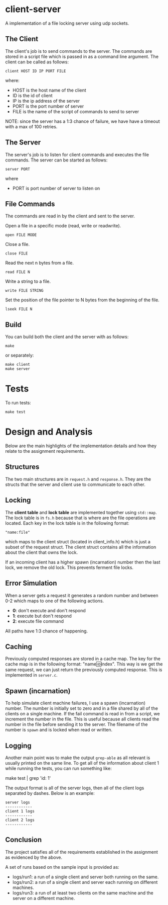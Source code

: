 # client-server

A implementation of a file locking server using udp sockets.


## The Client

The client's job is to send commands to the server. The commands are stored in
a script file which is passed in as a command line argument. The client can be
called as follows:

    client HOST ID IP PORT FILE

where:

- HOST is the host name of the client
- ID is the id of client
- IP is the ip address of the server
- PORT is the port number of server
- FILE is the name of the script of commands to send to server

NOTE: since the server has a 1:3 chance of failure, we have have a timeout with
a max of 100 retries.

## The Server

The server's job is to listen for client commands and executes the file
commands. The server can be started as follows:

    server PORT

where

- PORT is port number of server to listen on

## File Commands

The commands are read in by the client and sent to the server.

Open a file in a specific mode (read, write or readwrite).

    open FILE MODE

Close a file.

    close FILE

Read the next n bytes from a file.

    read FILE N

Write a string to a file.

    write FILE STRING

Set the position of the file pointer to N bytes from the beginning of the file.

    lseek FILE N


## Build

You can build both the client and the server with as follows:

    make 

or separately:

    make client
    make server


# Tests

To run tests:

    make test

# Design and Analysis

Below are the main highlights of the implementation details and how they relate
to the assignment requirements.

## Structures

The two main structures are in `request.h` and `response.h`. They are the
structs that the server and client use to communicate to each other.

## Locking

The __client table__ and __lock table__ are implemented together using
`std::map`. The lock table is in `fs.h` because that is where are the file
operations are located. Each key in the lock table is in the following format:

    "name:file"

which maps to the client struct (located in client\_info.h) which is just a
subset of the request struct. The client struct contains all the information
about the client that owns the lock.

If an incoming client has a higher spawn (incarnation) number then the last
lock, we remove the old lock. This prevents ferment file locks.

## Error Simulation

When a server gets a request it generates a random number and between 0-2 which
maps to one of the following actions.

- __0__: don't execute and don't respond
- __1__: execute but don't respond
- __2__: execute file command

All paths have 1:3 chance of happening.

## Caching

Previously computed responses are stored in a cache map. The key for the cache
map is in the following format: "name:id:index". This way is we get the same
request, we can just return the previously computed response. This is
implemented in `server.c`.

## Spawn (incarnation)

To help simulate client machine failures, I use a spawn (incarnation) number.
The number is initially set to zero and in a file shared by all of the clients
on a single machine. If the fail command is read in from a script, we increment
the number in the file. This is useful because all clients read the number in
the file before sending it to the server. The filename of the number is  `spawn`
and is locked when read or written.

## Logging

Another main point was to make the output `grep-able` as all relevant is usually
printed on the same line. To get all of the information about client 1 while
running the tests, you can run something like:

  make test | grep 'id: 1'

The output format is all of the server logs, then all of the client logs
separated by dashes. Below is an example:

```
server logs
------------
client 1 logs
------------
client 2 logs
------------
```

## Conclusion

The project satisfies all of the requirements established in the assignment as
evidenced by the above.

A set of runs based on the sample input is provided as:

- logs/run1: a run of a single client and server both running on the same.
- logs/run2: a run of a single client and server each running on different
  machines.
- logs/run3: a run of at least two clients on the same machine and the server on
  a different machine.
